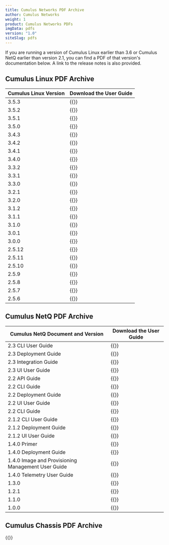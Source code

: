 ```yaml
---
title: Cumulus Networks PDF Archive
author: Cumulus Networks
weight: 1
product: Cumulus Networks PDFs
imgData: pdfs
version: "1.0"
siteSlug: pdfs
---
```


If you are running a version of Cumulus Linux earlier than 3.6 or Cumulus NetQ earlier than version 2.1, you can find a PDF of that version's documentation below. A link to the release notes is also provided.

## Cumulus Linux PDF Archive

| Cumulus Linux Version | Download the User Guide |
| --------------------- | ----------------------- |
| 3.5.3                 | {{<exlink url="https://drive.google.com/file/d/1pEA0pUEW4-1qlKKO7q0-R0mKjqgDhZ5x/view?usp=sharing" text="3.5.3 PDF">}}  |
| 3.5.2                 | {{<exlink url="https://drive.google.com/file/d/1UZ0W1I17FOR1ysbVlO7I6GIpNYSAv3IP/view?usp=sharing" text="3.5.2 PDF">}}  |
| 3.5.1                 | {{<exlink url="https://drive.google.com/file/d/1sOajT8pCBM9a5afu-dw6X-6Spt40uKfG/view?usp=sharing" text="3.5.1 PDF">}}  |
| 3.5.0                 | {{<exlink url="https://drive.google.com/file/d/1_77_pdyRPMjzkqpA75GsE0G0uVQmfxnW/view?usp=sharing" text="3.5.0 PDF">}}  |
| 3.4.3                 | {{<exlink url="https://drive.google.com/file/d/1U9zbTS5I29XPR0vZPNqJOwBGPl-6ZnFF/view?usp=sharing" text="3.4.3 PDF">}}  |
| 3.4.2                 | {{<exlink url="https://drive.google.com/file/d/1F3UiTTNf4-06Pql4jVQufu3QGRhxd88t/view?usp=sharing" text="3.4.2 PDF">}}  |
| 3.4.1                 | {{<exlink url="https://drive.google.com/file/d/1mY9f7B6YrqSnvlgJ_J0rhajL2umQGagn/view?usp=sharing" text="3.4.1 PDF">}}  |
| 3.4.0                 | {{<exlink url="https://drive.google.com/file/d/1Pa5DWr6jipLTWE2oIKTxOeBnWMywQUeu/view?usp=sharing" text="3.4.0 PDF">}}  |
| 3.3.2                 | {{<exlink url="https://drive.google.com/file/d/1Mn7e1Xk_d5FMqlurX5L0mWYQjRz1Tm3x/view?usp=sharing" text="3.3.2 PDF">}}  |
| 3.3.1                 | {{<exlink url="https://drive.google.com/file/d/1tXolCI_AEgXpXckhk5GCDlPT_f6vK6qs/view?usp=sharing" text="3.3.1 PDF">}}  |
| 3.3.0                 | {{<exlink url="https://drive.google.com/file/d/1XnXt1nPN17hBzKDB1m2BNKurmzn3wrys/view?usp=sharing" text="3.3.0 PDF">}}  |
| 3.2.1                 | {{<exlink url="https://drive.google.com/file/d/1iIwu_v9yDhzgXKUr6FPLwvSC2FPa8Rb1/view?usp=sharing" text="3.2.1 PDF">}}  |
| 3.2.0                 | {{<exlink url="https://drive.google.com/file/d/1fcsf4fi6JZiI7kov2bsxAb3Q3ikBZskP/view?usp=sharing" text="3.2.0 PDF">}}  |
| 3.1.2                 | {{<exlink url="https://drive.google.com/file/d/1-NcfR6j1wbxXokAxCh04y9Pf3ZHsRNus/view?usp=sharing" text="3.1.2 PDF">}}  |
| 3.1.1                 | {{<exlink url="https://drive.google.com/file/d/1V7tiGPn9ZD1H_DZX1wnKbBWYwQFAwp5I/view?usp=sharing" text="3.1.1 PDF">}}  |
| 3.1.0                 | {{<exlink url="https://drive.google.com/file/d/1AjKT7MhGhz9izdRvPnb74WqS5xL7toAN/view?usp=sharing" text="3.1.0 PDF">}}  |
| 3.0.1                 | {{<exlink url="https://drive.google.com/file/d/1p0E8InifrSc0-cxiUj6Vn4G2rL52xnQ9/view?usp=sharing" text="3.0.1 PDF">}}  |
| 3.0.0                 | {{<exlink url="https://drive.google.com/file/d/1iG3owSMpyY8thUh0tdWTcv3Dm698vHvz/view?usp=sharing" text="3.0.0 PDF">}}  |
| 2.5.12                | {{<exlink url="https://drive.google.com/file/d/1U1lmOh1D7ghpQyVwgp6W8McKmNJ0iWPh/view?usp=sharing" text="2.5.12 PDF">}} |
| 2.5.11                | {{<exlink url="https://drive.google.com/file/d/1gK4Jw94ZETriJcOwM0jzj776HLPv2G_N/view?usp=sharing" text="2.5.11 PDF">}} |
| 2.5.10                | {{<exlink url="https://drive.google.com/file/d/16c7Usq4nWTszxVx3-UKaIdOtsNpLMUh-/view?usp=sharing" text="2.5.10 PDF">}} |
| 2.5.9                 | {{<exlink url="https://drive.google.com/file/d/1ljTDU24nXo1ZskAnkUTc8psZaiYDx1pl/view?usp=sharing" text="2.5.9 PDF">}}
| 2.5.8                 | {{<exlink url="https://drive.google.com/file/d/1W52-3r6w26K_lNX6Nv_NsoVSYB4VJgmp/view?usp=sharing" text="2.5.8 PDF">}}  |
| 2.5.7                 | {{<exlink url="https://drive.google.com/file/d/1imnGaVF0S_1Bw2VyGCFEt41FeF6cxR-k/view?usp=sharing" text="2.5.7 PDF">}}  |
| 2.5.6                 | {{<exlink url="https://drive.google.com/file/d/1JqnQurBiDtucSjAZ2N5pLsNykaZx0cyE/view?usp=sharing" text="2.5.6 PDF">}}  |

## Cumulus NetQ PDF Archive

| Cumulus NetQ Document and Version | Download the User Guide |
| --------------------------------- | ----------------------- |
| 2.3 CLI User Guide                                 | {{<exlink url="https://drive.google.com/file/d/1pOWF7VKl_6Ypr0ZBtKWZXAkrx-4WWgG1/view?usp=sharing" text="2.3 CLI Guide PDF" >}}          |
| 2.3 Deployment Guide                               | {{<exlink url="https://drive.google.com/file/d/1ukDblUqrZz13slxtQ6BSu4cenQP4mfY0/view?usp=sharing" text="2.3 Deployment Guide PDF" >}}   |
| 2.3 Integration Guide                              | {{<exlink url="https://drive.google.com/file/d/13M1YNZcZPageySwj_O6heoSKPp8LacU0/view?usp=sharing" text="2.3 Integration Guide PDF" >}}  |
| 2.3 UI User Guide                                  | {{<exlink url="https://drive.google.com/file/d/1K2rG-iV2feYOPs32TW7lHoKA91eiJ_SO/view?usp=sharing" text="2.3 UI Guide PDF" >}}           |
| 2.2 API Guide                                      | {{<exlink url="https://drive.google.com/file/d/1sQb3qTkZrU0kPUn9ly4om2SbWoF1POiu/view?usp=sharing" text="2.2 API Guide PDF" >}}          |
| 2.2 CLI Guide                                      | {{<exlink url="https://drive.google.com/file/d/1iAqrS2mMg8eko71er5_vZ4Ou9Ct6SHg5/view?usp=sharing" text="2.2 CLI Guide PDF" >}}          |
| 2.2 Deployment Guide                               | {{<exlink url="https://drive.google.com/file/d/1nw7FzmEHysuheRLm1JrKlsgAnM7k8eSH/view?usp=sharing" text="2.2 Deployment Guide PDF" >}}   |
| 2.2 UI User Guide                                  | {{<exlink url="https://drive.google.com/file/d/1eVhjPi-ovY0dLzbHTTQgeND4EiIHZ5TA/view?usp=sharing" text="2.2 UI Guide PDF" >}}           |
| 2.2 CLI Guide                                      | {{<exlink url="https://drive.google.com/file/d/1sQb3qTkZrU0kPUn9ly4om2SbWoF1POiu/view?usp=sharing" text="2.2 API Guide PDF" >}}          |
| 2.1.2 CLI User Guide                               | {{<exlink url="https://drive.google.com/file/d/1StA5Hr33uC3DcsmWVU2QinPDmE7yeg8Y/view?usp=sharing" text="2.1.2 CLI Guide PDF" >}}        |
| 2.1.2 Deployment Guide                             | {{<exlink url="https://drive.google.com/file/d/1GR2deyIg0W7RRa2t76k6NUr4PtU0hYkJ/view?usp=sharing" text="2.1.2 Deployment Guide PDF" >}} |
| 2.1.2 UI User Guide                                | {{<exlink url="https://drive.google.com/file/d/11Zbs1xMk-b6ZtagNrg5pW57s6EkRh6lL/view?usp=sharing" text="2.1.2 UI Guide PDF" >}}         |
| 1.4.0 Primer                                       | {{<exlink url="https://drive.google.com/file/d/1hawkERVNygPOow29oQsqbpUo2gKummRi/view?usp=sharing" text="1.4.0 PDF">}}                   |
| 1.4.0 Deployment Guide                             | {{<exlink url="https://drive.google.com/file/d/1N7jbZNaB9kjR0UdtenjEa-fN1j4l4jJi/view?usp=sharing" text="1.4.0 PDF">}}                   |
| 1.4.0 Image and Provisioning Management User Guide | {{<exlink url="https://drive.google.com/file/d/1MYZp5tmsSl0lZenqHk7Ik9fXCcSZiEQm/view?usp=sharing" text="1.4.0 PDF">}}                   |
| 1.4.0 Telemetry User Guide                         | {{<exlink url="https://drive.google.com/file/d/1YMdVXJX1hIDkn58eTcwG0Q7TBIb8bhWZ/view?usp=sharing" text="1.4.0 PDF">}}                   |
| 1.3.0                                              | {{<exlink url="https://drive.google.com/file/d/1gQgDE1yuBU6RU85PJDmfdWgIQ3OYTOEb/view?usp=sharing" text="1.3.0 PDF">}}                   |
| 1.2.1                                              | {{<exlink url="https://drive.google.com/file/d/14fhpONMoT2cy5C2rxuLNGBvDd0i20a7U/view?usp=sharing" text="1.2.1 PDF">}}                   |
| 1.1.0                                              | {{<exlink url="https://drive.google.com/file/d/1nHQ1aPn2PNHSBmj0hVHJUcrDJ4j1OI_Z/view?usp=sharing" text="1.1.0 PDF">}}                   |
| 1.0.0                                              | {{<exlink url="https://drive.google.com/file/d/1zXUIX6Tl75SyPI3GjnGR0XZh6ecdPkUS/view?usp=sharing" text="1.0.0 PDF">}}                   |

## Cumulus Chassis PDF Archive

{{<exlink url="https://drive.google.com/open?id=1HgxfqpHPR4kQdlkRck98X7fXd9YE4oFh" text="Cumulus Chassis PDF">}}
